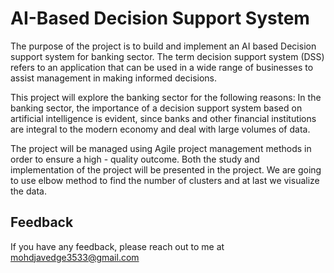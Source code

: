 
# AI-Based Decision Support System

The purpose of the project is to build and implement an AI based Decision support system for banking sector. The term decision support system (DSS) refers to an application that can be used in a wide range of businesses to assist management in making informed decisions. 

This project will explore the banking sector for the following reasons: In the banking sector, the importance of a decision support system based on artificial intelligence is evident, since banks and other financial institutions are integral to the modern economy and deal with large volumes of data. 

The project will be managed using Agile project management methods in order to ensure a high - quality outcome. Both the study and implementation of the project will be presented in the project. We are going to use elbow method to find the number of clusters and at last we visualize the data.





## Feedback

If you have any feedback, please reach out to me at mohdjavedge3533@gmail.com

